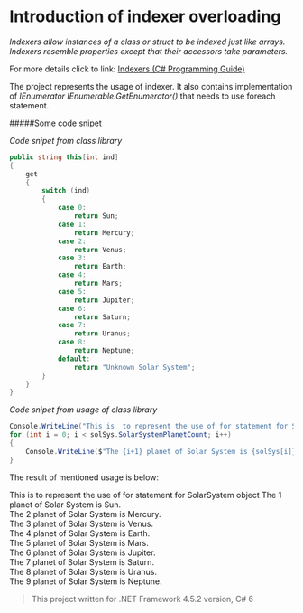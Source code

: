 # Introduction of indexer overloading

*Indexers allow instances of a class or struct to be indexed just like arrays. Indexers resemble properties except that their accessors take parameters.*

For more details click to link: 
[Indexers (C# Programming Guide)](https://msdn.microsoft.com/en-us/library/6x16t2tx.aspx)

The project represents the usage of indexer. It also contains implementation of *IEnumerator IEnumerable.GetEnumerator()* that needs to use foreach statement.

#####Some code snipet

*Code snipet from class library*
```C#
public string this[int ind]
{
    get
    {
        switch (ind)
        {
            case 0:
                return Sun;
            case 1:
                return Mercury;
            case 2:
                return Venus;
            case 3:
                return Earth;
            case 4:
                return Mars;
            case 5:
                return Jupiter;
            case 6:
                return Saturn;
            case 7:
                return Uranus;
            case 8:
                return Neptune;
            default:
                return "Unknown Solar System";
        }
    }
}
```


*Code snipet from usage of class library*
```C#
Console.WriteLine("This is  to represent the use of for statement for SolarSystem object");
for (int i = 0; i < solSys.SolarSystemPlanetCount; i++)
{
    Console.WriteLine($"The {i+1} planet of Solar System is {solSys[i]}.");
}
```

The result of mentioned usage is below:

This is  to represent the use of for statement for SolarSystem object
 The 1 planet of Solar System is Sun. <br />
 The 2 planet of Solar System is Mercury.<br />
 The 3 planet of Solar System is Venus.<br />
 The 4 planet of Solar System is Earth.<br />
 The 5 planet of Solar System is Mars.<br />
 The 6 planet of Solar System is Jupiter.<br />
 The 7 planet of Solar System is Saturn.<br />
 The 8 planet of Solar System is Uranus.<br />
 The 9 planet of Solar System is Neptune.<br />


> This project written for .NET Framework 4.5.2 version, C# 6